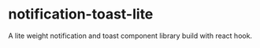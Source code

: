 # notification-toast-lite

A lite weight notification and toast component library build with react hook.